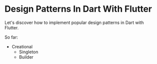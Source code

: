 # Design Patterns In Dart With Flutter

Let's discover how to implement popular design patterns in Dart with Flutter.

So far: 
- Creational
  - Singleton
  - Builder
